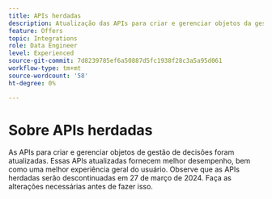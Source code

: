 ```yaml
---
title: APIs herdadas
description: Atualização das APIs para criar e gerenciar objetos da gestão de decisões.
feature: Offers
topic: Integrations
role: Data Engineer
level: Experienced
source-git-commit: 7d8239785ef6a50887d5fc1938f28c3a5a95d061
workflow-type: tm+mt
source-wordcount: '58'
ht-degree: 0%

---
```



# Sobre APIs herdadas

As APIs para criar e gerenciar objetos de gestão de decisões foram atualizadas. Essas APIs atualizadas fornecem melhor desempenho, bem como uma melhor experiência geral do usuário. Observe que as APIs herdadas serão descontinuadas em 27 de março de 2024. Faça as alterações necessárias antes de fazer isso.